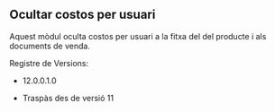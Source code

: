 Ocultar costos per usuari
--------------------------

Aquest mòdul oculta costos per usuari a la fitxa del del producte i als documents de venda.

Registre de Versions:

- 12.0.0.1.0

* Traspàs des de versió 11

